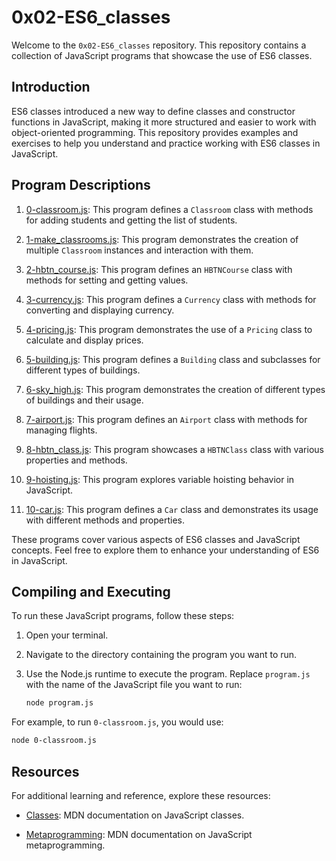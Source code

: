 # 0x02-ES6_classes

Welcome to the `0x02-ES6_classes` repository. This repository contains a collection of JavaScript programs that showcase the use of ES6 classes.

## Introduction

ES6 classes introduced a new way to define classes and constructor functions in JavaScript, making it more structured and easier to work with object-oriented programming. This repository provides examples and exercises to help you understand and practice working with ES6 classes in JavaScript.

## Program Descriptions

1. [0-classroom.js](https://github.com/iakev/alx-backend-javascript/blob/main/0x02-ES6_classes/0-classroom.js): This program defines a `Classroom` class with methods for adding students and getting the list of students.

2. [1-make_classrooms.js](https://github.com/iakev/alx-backend-javascript/blob/main/0x02-ES6_classes/1-make_classrooms.js): This program demonstrates the creation of multiple `Classroom` instances and interaction with them.

3. [2-hbtn_course.js](https://github.com/iakev/alx-backend-javascript/blob/main/0x02-ES6_classes/2-hbtncourse.js): This program defines an `HBTNCourse` class with methods for setting and getting values.

4. [3-currency.js](https://github.com/iakev/alx-backend-javascript/blob/main/0x02-ES6_classes/3-currency.js): This program defines a `Currency` class with methods for converting and displaying currency.

5. [4-pricing.js](https://github.com/iakev/alx-backend-javascript/blob/main/0x02-ES6_classes/4-pricing.js): This program demonstrates the use of a `Pricing` class to calculate and display prices.

6. [5-building.js](https://github.com/iakev/alx-backend-javascript/blob/main/0x02-ES6_classes/5-building.js): This program defines a `Building` class and subclasses for different types of buildings.

7. [6-sky_high.js](https://github.com/iakev/alx-backend-javascript/blob/main/0x02-ES6_classes/6-sky_high.js): This program demonstrates the creation of different types of buildings and their usage.

8. [7-airport.js](https://github.com/iakev/alx-backend-javascript/blob/main/0x02-ES6_classes/7-airport.js): This program defines an `Airport` class with methods for managing flights.

9. [8-hbtn_class.js](https://github.com/iakev/alx-backend-javascript/blob/main/0x02-ES6_classes/8-hbtn_class.js): This program showcases a `HBTNClass` class with various properties and methods.

10. [9-hoisting.js](https://github.com/iakev/alx-backend-javascript/blob/main/0x02-ES6_classes/9-hoisting.js): This program explores variable hoisting behavior in JavaScript.

11. [10-car.js](https://github.com/iakev/alx-backend-javascript/blob/main/0x02-ES6_classes/10-car.js): This program defines a `Car` class and demonstrates its usage with different methods and properties.

These programs cover various aspects of ES6 classes and JavaScript concepts. Feel free to explore them to enhance your understanding of ES6 in JavaScript.


## Compiling and Executing

To run these JavaScript programs, follow these steps:

1. Open your terminal.

2. Navigate to the directory containing the program you want to run.

3. Use the Node.js runtime to execute the program. Replace `program.js` with the name of the JavaScript file you want to run:

   ```bash
   node program.js
   ```

  For example, to run `0-classroom.js`, you would use:

  ```bash
  node 0-classroom.js
  ```

## Resources

For additional learning and reference, explore these resources:

- [Classes](https://developer.mozilla.org/en-US/docs/Web/JavaScript/Reference/Classes): MDN documentation on JavaScript classes.

- [Metaprogramming](https://developer.mozilla.org/en-US/docs/Web/JavaScript/Guide/Meta_programming): MDN documentation on JavaScript metaprogramming.
